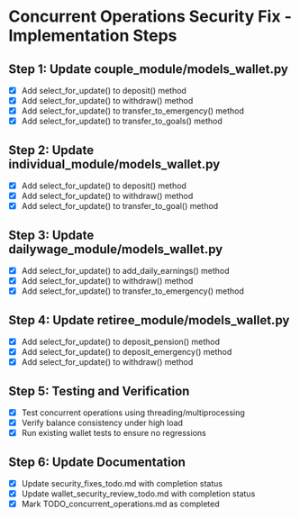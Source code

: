 # Concurrent Operations Security Fix - Implementation Steps

## Step 1: Update couple_module/models_wallet.py
- [x] Add select_for_update() to deposit() method
- [x] Add select_for_update() to withdraw() method
- [x] Add select_for_update() to transfer_to_emergency() method
- [x] Add select_for_update() to transfer_to_goals() method

## Step 2: Update individual_module/models_wallet.py
- [x] Add select_for_update() to deposit() method
- [x] Add select_for_update() to withdraw() method
- [x] Add select_for_update() to transfer_to_goal() method

## Step 3: Update dailywage_module/models_wallet.py
- [x] Add select_for_update() to add_daily_earnings() method
- [x] Add select_for_update() to withdraw() method
- [x] Add select_for_update() to transfer_to_emergency() method

## Step 4: Update retiree_module/models_wallet.py
- [x] Add select_for_update() to deposit_pension() method
- [x] Add select_for_update() to deposit_emergency() method
- [x] Add select_for_update() to withdraw() method

## Step 5: Testing and Verification
- [x] Test concurrent operations using threading/multiprocessing
- [x] Verify balance consistency under high load
- [x] Run existing wallet tests to ensure no regressions

## Step 6: Update Documentation
- [x] Update security_fixes_todo.md with completion status
- [x] Update wallet_security_review_todo.md with completion status
- [x] Mark TODO_concurrent_operations.md as completed
